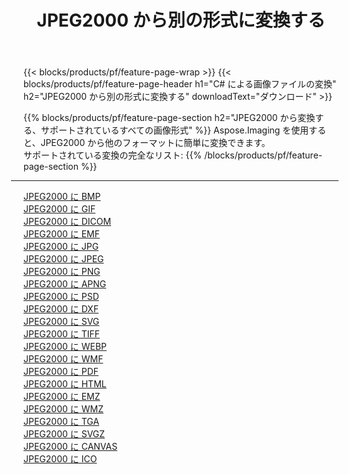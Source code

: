 ﻿---
title: JPEG2000 から別の形式に変換する 
weight: 3920
url: /ja/net/conversion/from/jpeg2000 
lang: ja
langdirlevel: 2
locales: zh-hans,ja,it,ru,de,es,fr,nl,id,lt,pl,pt,vi,tr,ko,zh-hant,ar,hi,th,sv,cs,uk,he
description: Aspose.Imaging を使用すると、JPEG2000 から別のフォーマットに簡単に変換できます
---

{{< blocks/products/pf/feature-page-wrap >}}
{{< blocks/products/pf/feature-page-header h1="C# による画像ファイルの変換" h2="JPEG2000 から別の形式に変換する" downloadText="ダウンロード" >}}


{{% blocks/products/pf/feature-page-section  h2="JPEG2000 から変換する、サポートされているすべての画像形式" %}}
Aspose.Imaging を使用すると、JPEG2000 から他のフォーマットに簡単に変換できます。
<br/>
サポートされている変換の完全なリスト:
{{% /blocks/products/pf/feature-page-section %}}
<div class="container-fluid productfamilypage bg-gray">
    <div class="convertypes bg-gray agp-content section">
        <div class="container">
		<hr style="margin-left:-20px;"/>
		<div class="row other-converters">
		    <div class='col-md-2 other-converter remove-lp remove-rp'><a href="/imaging/ja/net/conversion/jpeg2000-to-bmp" >JPEG2000 に BMP</a></div><div class='col-md-2 other-converter remove-lp remove-rp'><a href="/imaging/ja/net/conversion/jpeg2000-to-gif" >JPEG2000 に GIF</a></div><div class='col-md-2 other-converter remove-lp remove-rp'><a href="/imaging/ja/net/conversion/jpeg2000-to-dicom" >JPEG2000 に DICOM</a></div><div class='col-md-2 other-converter remove-lp remove-rp'><a href="/imaging/ja/net/conversion/jpeg2000-to-emf" >JPEG2000 に EMF</a></div><div class='col-md-2 other-converter remove-lp remove-rp'><a href="/imaging/ja/net/conversion/jpeg2000-to-jpg" >JPEG2000 に JPG</a></div><div class='col-md-2 other-converter remove-lp remove-rp'><a href="/imaging/ja/net/conversion/jpeg2000-to-jpeg" >JPEG2000 に JPEG</a></div><div class='col-md-2 other-converter remove-lp remove-rp'><a href="/imaging/ja/net/conversion/jpeg2000-to-png" >JPEG2000 に PNG</a></div><div class='col-md-2 other-converter remove-lp remove-rp'><a href="/imaging/ja/net/conversion/jpeg2000-to-apng" >JPEG2000 に APNG</a></div><div class='col-md-2 other-converter remove-lp remove-rp'><a href="/imaging/ja/net/conversion/jpeg2000-to-psd" >JPEG2000 に PSD</a></div><div class='col-md-2 other-converter remove-lp remove-rp'><a href="/imaging/ja/net/conversion/jpeg2000-to-dxf" >JPEG2000 に DXF</a></div><div class='col-md-2 other-converter remove-lp remove-rp'><a href="/imaging/ja/net/conversion/jpeg2000-to-svg" >JPEG2000 に SVG</a></div><div class='col-md-2 other-converter remove-lp remove-rp'><a href="/imaging/ja/net/conversion/jpeg2000-to-tiff" >JPEG2000 に TIFF</a></div><div class='col-md-2 other-converter remove-lp remove-rp'><a href="/imaging/ja/net/conversion/jpeg2000-to-webp" >JPEG2000 に WEBP</a></div><div class='col-md-2 other-converter remove-lp remove-rp'><a href="/imaging/ja/net/conversion/jpeg2000-to-wmf" >JPEG2000 に WMF</a></div><div class='col-md-2 other-converter remove-lp remove-rp'><a href="/imaging/ja/net/conversion/jpeg2000-to-pdf" >JPEG2000 に PDF</a></div><div class='col-md-2 other-converter remove-lp remove-rp'><a href="/imaging/ja/net/conversion/jpeg2000-to-html" >JPEG2000 に HTML</a></div><div class='col-md-2 other-converter remove-lp remove-rp'><a href="/imaging/ja/net/conversion/jpeg2000-to-emz" >JPEG2000 に EMZ</a></div><div class='col-md-2 other-converter remove-lp remove-rp'><a href="/imaging/ja/net/conversion/jpeg2000-to-wmz" >JPEG2000 に WMZ</a></div><div class='col-md-2 other-converter remove-lp remove-rp'><a href="/imaging/ja/net/conversion/jpeg2000-to-tga" >JPEG2000 に TGA</a></div><div class='col-md-2 other-converter remove-lp remove-rp'><a href="/imaging/ja/net/conversion/jpeg2000-to-svgz" >JPEG2000 に SVGZ</a></div><div class='col-md-2 other-converter remove-lp remove-rp'><a href="/imaging/ja/net/conversion/jpeg2000-to-canvas" >JPEG2000 に CANVAS</a></div><div class='col-md-2 other-converter remove-lp remove-rp'><a href="/imaging/ja/net/conversion/jpeg2000-to-ico" >JPEG2000 に ICO</a></div>
                </div>
        </div>
    </div>
</div>
<br/>

